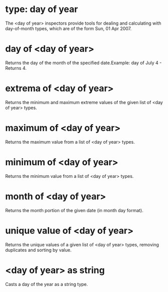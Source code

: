 # type: day of year

The &lt;day of year&gt; inspectors provide tools for dealing and calculating with day-of-month types, which are of the form Sun, 01 Apr 2007.

# day of &lt;day of year&gt;

Returns the day of the month of the specified date.Example: day of July 4 - Returns 4.

# extrema of &lt;day of year&gt;

Returns the minimum and maximum extreme values of the given list of &lt;day of year&gt; types.

# maximum of &lt;day of year&gt;

Returns the maximum value from a list of &lt;day of year&gt; types.

# minimum of &lt;day of year&gt;

Returns the minimum value from a list of &lt;day of year&gt; types.

# month of &lt;day of year&gt;

Returns the month portion of the given date (in month day format).

# unique value of &lt;day of year&gt;

Returns the unique values of a given list of &lt;day of year&gt; types, removing duplicates and sorting by value.

# &lt;day of year&gt; as string

Casts a day of the year as a string type.
